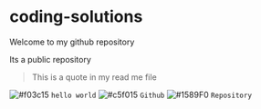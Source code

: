 # coding-solutions
<html>

    
  <body> Welcome to my github repository </body>
 
  Its a public repository <br> 
  > This is a quote in my read me file

![#f03c15](https://placehold.co/15x15/f03c15/f03c15.png) `hello world`
![#c5f015](https://placehold.co/15x15/c5f015/c5f015.png) `Github`
![#1589F0](https://placehold.co/15x15/1589F0/1589F0.png) `Repository`
</html>



